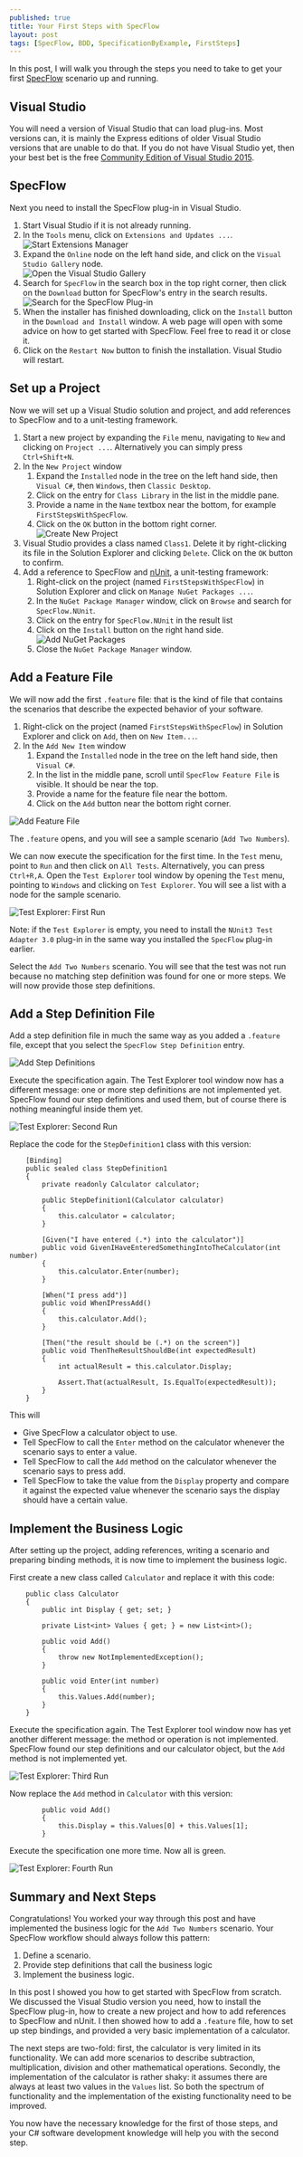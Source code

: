 ```yaml
---
published: true
title: Your First Steps with SpecFlow
layout: post
tags: [SpecFlow, BDD, SpecificationByExample, FirstSteps]
---
```

In this post, I will walk you through the steps you need to take to get your first [SpecFlow](http://www.specflow.org/) scenario up and running.

## Visual Studio

You will need a version of Visual Studio that can load plug-ins. Most versions can, it is mainly the Express editions of older Visual Studio versions that are unable to do that. If you do not have Visual Studio yet, then your best bet is the free [Community Edition of Visual Studio 2015](https://www.visualstudio.com/en-us/downloads/download-visual-studio-vs.aspx).

## SpecFlow

Next you need to install the SpecFlow plug-in in Visual Studio.

1. Start Visual Studio if it is not already running.
2. In the `Tools` menu, click on `Extensions and Updates ...`.  
   ![Start Extensions Manager](/public/img/2016-02-09_StartExtentionsManager.png)
3. Expand the `Online` node on the left hand side, and click on the `Visual Studio Gallery` node.  
   ![Open the Visual Studio Gallery](/public/img/2016-02-09_OpenTheVisualStudioGallery.png)
4. Search for `SpecFlow` in the search box in the top right corner, then click on the `Download` button for SpecFlow's entry in the search results.  
   ![Search for the SpecFlow Plug-in](/public/img/2016-02-09_SearchForTheSpecFlowPlugin.png)
5. When the installer has finished downloading, click on the `Install` button in the `Download and Install` window. A web page will open with some advice on how to get started with SpecFlow. Feel free to read it or close it.
6. Click on the `Restart Now` button to finish the installation. Visual Studio will restart.

## Set up a Project

Now we will set up a Visual Studio solution and project, and add references to SpecFlow and to a unit-testing framework.

1. Start a new project by expanding the `File` menu, navigating to `New` and clicking on `Project ...`. Alternatively you can simply press `Ctrl+Shift+N`.
2. In the `New Project` window
    1. Expand the `Installed` node in the tree on the left hand side, then `Visual C#`, then `Windows`, then `Classic Desktop`.
    2. Click on the entry for `Class Library` in the list in the middle pane.
    3. Provide a name in the `Name` textbox near the bottom, for example `FirstStepsWithSpecFlow`.
    4. Click on the `OK` button in the bottom right corner.      
    ![Create New Project](/public/img/2016-02-09_CreateNewProject.png)
3. Visual Studio provides a class named `Class1`. Delete it by right-clicking its file in the Solution Explorer and clicking `Delete`. Click on the `OK` button to confirm.
4. Add a reference to SpecFlow and [nUnit](http://www.nunit.org/), a unit-testing framework:
    1. Right-click on the project (named `FirstStepsWithSpecFlow`) in Solution Explorer and click on `Manage NuGet Packages ...`.
    2. In the `NuGet Package Manager` window, click on `Browse` and search for `SpecFlow.NUnit`.
    3. Click on the entry for `SpecFlow.NUnit` in the result list
    4. Click on the `Install` button on the right hand side.  
    ![Add NuGet Packages](/public/img/2016-02-09_AddNuGetPackages.png)
    5. Close the `NuGet Package Manager` window.

## Add a Feature File

We will now add the first `.feature` file: that is the kind of file that contains the scenarios that describe the expected behavior of your software.

1. Right-click on the project (named `FirstStepsWithSpecFlow`) in Solution Explorer and click on `Add`, then on `New Item...`.
2. In the `Add New Item` window
    1. Expand the `Installed` node in the tree on the left hand side, then `Visual C#`.
    2. In the list in the middle pane, scroll until `SpecFlow Feature File` is visible. It should be near the top.
    3. Provide a name for the feature file near the bottom.
    4. Click on the `Add` button near the bottom right corner.     

![Add Feature File](/public/img/2016-02-AddFeatureFile.png)

The `.feature` opens, and you will see a sample scenario (`Add Two Numbers`). 

We can now execute the specification for the first time. In the `Test` menu, point to `Run` and then click on `All Tests`. Alternatively, you can press `Ctrl+R,A`. Open the `Test Explorer` tool window by opening the `Test` menu, pointing to `Windows` and clicking on `Test Explorer`. You will see a list with a node for the sample scenario.

![Test Explorer: First Run](/public/img/2016-02-09_TestExplorerFirstRun.png)

Note: if the `Test Explorer` is empty, you need to install the `NUnit3 Test Adapter 3.0` plug-in in the same way you installed the `SpecFlow` plug-in earlier.

Select the `Add Two Numbers` scenario. You will see that the test was not run because no matching step definition was found for one or more steps. We will now provide those step definitions. 

## Add a Step Definition File

Add a step definition file in much the same way as you added a `.feature` file, except that you select the `SpecFlow Step Definition` entry.

![Add Step Definitions](/public/img/2016-02-09_AddStepDefinitions.png)

Execute the specification again. The Test Explorer tool window now has a different message: one or more step definitions are not implemented yet. SpecFlow found our step definitions and used them, but of course there is nothing meaningful inside them yet.

![Test Explorer: Second Run](/public/img/2016-02-09_TestExplorerSecondRun.png)

Replace the code for the `StepDefinition1` class with this version:


```
    [Binding]
    public sealed class StepDefinition1
    {
        private readonly Calculator calculator;

        public StepDefinition1(Calculator calculator)
        {
            this.calculator = calculator;
        }

        [Given("I have entered (.*) into the calculator")]
        public void GivenIHaveEnteredSomethingIntoTheCalculator(int number)
        {
            this.calculator.Enter(number);
        }

        [When("I press add")]
        public void WhenIPressAdd()
        {
            this.calculator.Add();
        }

        [Then("the result should be (.*) on the screen")]
        public void ThenTheResultShouldBe(int expectedResult)
        {
            int actualResult = this.calculator.Display;

            Assert.That(actualResult, Is.EqualTo(expectedResult));
        }
    }
```

This will

- Give SpecFlow a calculator object to use.
- Tell SpecFlow to call the `Enter` method on the calculator whenever the scenario says to enter a value.
- Tell SpecFlow to call the `Add` method on the calculator whenever the scenario says to press add.
- Tell SpecFlow to take the value from the `Display` property and compare it against the expected value whenever the scenario says the display should have a certain value.

## Implement the Business Logic

After setting up the project, adding references, writing a scenario and preparing binding methods, it is now time to implement the business logic.

First create a new class called `Calculator` and replace it with this code:

```
    public class Calculator
    {
        public int Display { get; set; }

        private List<int> Values { get; } = new List<int>();

        public void Add()
        {
            throw new NotImplementedException();
        }

        public void Enter(int number)
        {
            this.Values.Add(number);
        }
    }
```

Execute the specification again. The Test Explorer tool window now has yet another different message: the method or operation is not implemented. SpecFlow found our step definitions and our calculator object, but the `Add` method is not implemented yet.

![Test Explorer: Third Run](/public/img/2016-02-09_TestExplorerThirdRun.png)


Now replace the `Add` method in `Calculator` with this version:

```
        public void Add()
        {
            this.Display = this.Values[0] + this.Values[1];
        }
```

Execute the specification one more time. Now all is green.

![Test Explorer: Fourth Run](/public/img/2016-02-09_TestExplorerFourthRun.png)

## Summary and Next Steps

Congratulations! You worked your way through this post and have implemented the business logic for the `Add Two Numbers` scenario. Your SpecFlow workflow should always follow this pattern:

1. Define a scenario.
2. Provide step definitions that call the business logic
3. Implement the business logic.

In this post I showed you how to get started with SpecFlow from scratch. We discussed the Visual Studio version you need, how to install the SpecFlow plug-in, how to create a new project and how to add references to SpecFlow and nUnit. I then showed how to add a `.feature` file, how to set up step bindings, and provided a very basic implementation of a calculator.

The next steps are two-fold: first, the calculator is very limited in its functionality. We can add more scenarios to describe subtraction, multiplication, division and other mathematical operations. Secondly, the implementation of the calculator is rather shaky: it assumes there are always at least two values in the `Values` list. So both the spectrum of functionality and the implementation of the existing functionality need to be improved.

You now have the necessary knowledge for the first of those steps, and your C# software development knowledge will help you with the second step.
